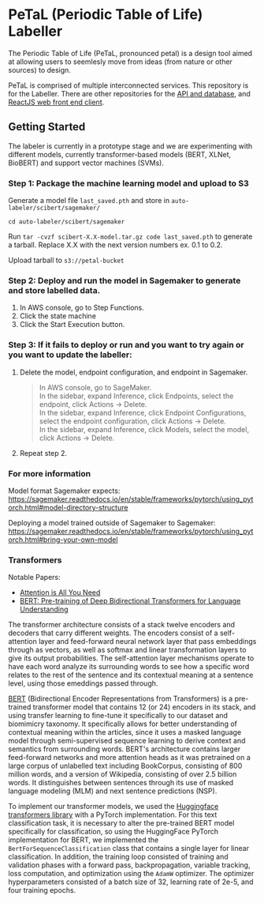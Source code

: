 # PeTaL (Periodic Table of Life) Labeller

The Periodic Table of Life (PeTaL, pronounced petal) is a design tool aimed at allowing users to seemlesly move from ideas (from nature or other sources) to design.

PeTaL is comprised of multiple interconnected services. This repository is for the Labeller. There are other repositories for the [API and database](https://github.com/nasa/petal-db), and [ReactJS web front end client](https://github.com/nasa/PeTaL).

## Getting Started

The labeler is currently in a prototype stage and we are experimenting with different models, currently transformer-based models (BERT, XLNet, BioBERT) and support vector machines (SVMs).

### Step 1: Package the machine learning model and upload to S3

Generate a model file `last_saved.pth` and store in `auto-labeler/scibert/sagemaker/`

`cd auto-labeler/scibert/sagemaker`

Run `tar -cvzf scibert-X.X-model.tar.gz code last_saved.pth` to generate a tarball. Replace X.X with the next version numbers ex. 0.1 to 0.2.

Upload tarball to `s3://petal-bucket`


### Step 2: Deploy and run the model in Sagemaker to generate and store labelled data.

1. In AWS console, go to Step Functions.
1. Click the state machine
1. Click the Start Execution button.

### Step 3: If it fails to deploy or run and you want to try again or you want to update the labeller:
1. Delete the model, endpoint configuration, and endpoint in Sagemaker.

    >In AWS console, go to SageMaker.    
    >In the sidebar, expand Inference, click Endpoints, select the endpoint, click Actions -> Delete.    
    >In the sidebar, expand Inference, click Endpoint Configurations, select the endpoint configuration, click Actions -> Delete.    
    >In the sidebar, expand Inference, click Models, select the model, click Actions -> Delete.    
1. Repeat step 2.

### For more information
Model format Sagemaker expects:
https://sagemaker.readthedocs.io/en/stable/frameworks/pytorch/using_pytorch.html#model-directory-structure

Deploying a model trained outside of Sagemaker to Sagemaker:
https://sagemaker.readthedocs.io/en/stable/frameworks/pytorch/using_pytorch.html#bring-your-own-model

### Transformers

Notable Papers:
- [Attention is All You Need](https://arxiv.org/abs/1706.03762)
- [BERT: Pre-training of Deep Bidirectional Transformers for Language Understanding](https://arxiv.org/abs/1810.04805)

The transformer architecture consists of a stack twelve encoders and decoders that carry different weights. The encoders consist of a self-attention layer and feed-forward neural network layer that pass embeddings through as vectors, as well as softmax and linear transformation layers to give its output probabilities. The self-attention layer mechanisms operate to have each word analyze its surrounding words to see how a specific word relates to the rest of the sentence and its contextual meaning at a sentence level, using those emeddings passed through.

[BERT](https://arxiv.org/abs/1810.04805) (Bidirectional Encoder Representations from Transformers) is a pre-trained transformer model that contains 12 (or 24) encoders in its stack, and using transfer learning to fine-tune it specifically to our dataset and biomimicry taxonomy.
It specifically allows for better understanding of contextual meaning within the articles, since it uses a masked language model through semi-supervised sequence learning to derive context and semantics from surrounding words. BERT's architecture contains larger feed-forward networks and more attention heads as it was pretrained on a large corpus of unlabelled text including BookCorpus, consisting of 800 million words, and a version of Wikipedia, consisting of over 2.5 billion words. It distinguishes between sentences through its use of masked language modeling (MLM) and next sentence predictions (NSP).

To implement our transformer models, we used the [Huggingface transformers library](https://huggingface.co/transformers/) with a PyTorch implementation. For this text classification task, it is necessary to alter the pre-trained BERT model specifically for classification, so using the HuggingFace PyTorch implementation for BERT, we implemented the `BertForSequenceClassification` class that contains a single layer for linear classification. In addition, the training loop consisted of training and validation phases with a forward pass, backpropagation, variable tracking, loss computation, and optimization using the `AdamW` optimizer. The optimizer hyperparameters consisted of a batch size of 32, learning rate of 2e-5, and four training epochs.
